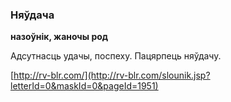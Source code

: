 ### Няўдача
**назоўнік, жаночы род**

Адсутнасць удачы, поспеху. Пацярпець няўдачу.

<a rel="author">[http://rv-blr.com/](http://rv-blr.com/slounik.jsp?letterId=0&maskId=0&pageId=1951)</a>
